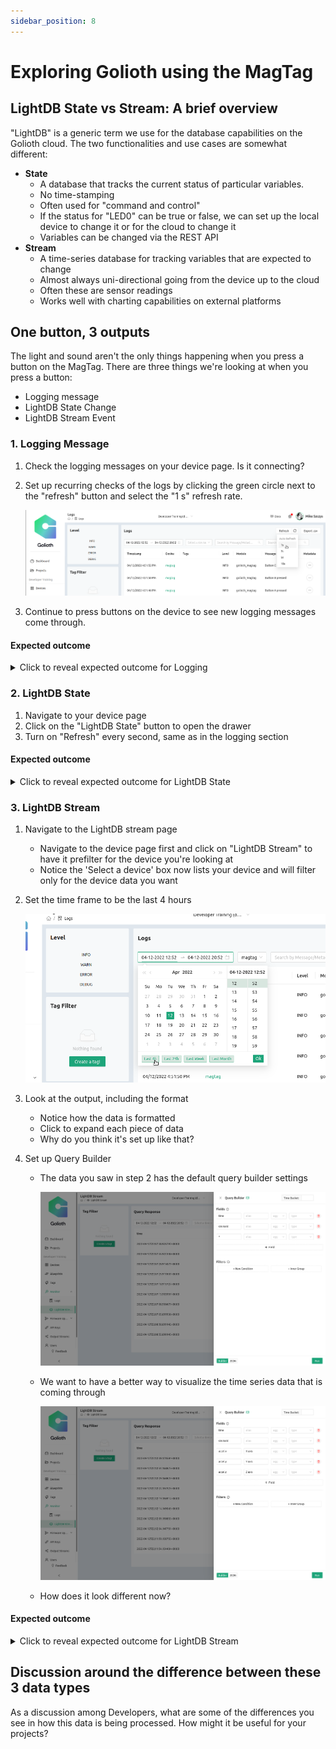 ```yaml
---
sidebar_position: 8
---
```


# Exploring Golioth using the MagTag

## LightDB State vs Stream: A brief overview

"LightDB" is a generic term we use for the database capabilities on the Golioth cloud. The two functionalities and use cases are somewhat different:

* **State**
  * A database that tracks the current status of particular variables. 
  * No time-stamping
  * Often used for "command and control"
  * If the status for "LED0" can be true or false, we can set up the local device to change it or for the cloud to change it
  * Variables can be changed via the REST API
* **Stream**
  * A time-series database for tracking variables that are expected to change
  * Almost always uni-directional going from the device up to the cloud
  * Often these are sensor readings 
  * Works well with charting capabilities on external platforms

## One button, 3 outputs

The light and sound aren't the only things happening when you press a button on the MagTag. There are three things we're looking at when you press a button:

* Logging message
* LightDB State Change
* LightDB Stream Event

### 1. Logging Message

1. Check the logging messages on your device page. Is it connecting?
2. Set up recurring checks of the logs by clicking the green circle next to the "refresh" button and select the "1 s" refresh rate.

    ![Refresh Settings](assets/refresh_settings.png)

3. Continue to press buttons on the device to see new logging messages come through.

#### Expected outcome

<details><summary>Click to reveal expected outcome for Logging</summary>

* On successful boot, you should see a message like `INFO   golioth_system   Client connected!`
* Every time you press the button on the MagTag, you should see INFO messages like "Button A pressed"

    ![Logging expected result](assets/logging_result.png)

</details>

### 2. LightDB State

1. Navigate to your device page
2. Click on the "LightDB State" button to open the drawer
3. Turn on "Refresh" every second, same as in the logging section

#### Expected outcome

<details><summary>Click to reveal expected outcome for LightDB State</summary>

* Variables will be set to 'true' or 'false' based on the on/off state of the LEDs
* When the button is pressed, the variable should change to match the new LED state

    ![LightDB State expected result](assets/lightdb_state_result.png)

</details>

### 3. LightDB Stream

1. Navigate to the LightDB stream page
    * Navigate to the device page first and click on "LightDB Stream" to have it prefilter for the device you're looking at
    * Notice the 'Select a device' box now lists your device and will filter only for the device data you want
2. Set the time frame to be the last 4 hours

    ![Timeframe](assets/lightdb_stream_timeframe.png)

3. Look at the output, including the format
    * Notice how the data is formatted
    * Click to expand each piece of data
    * Why do you think it's set up like that?
4. Set up Query Builder
    * The data you saw in step 2 has the default query builder settings

        ![Query builder before](assets/query_builder_before.png)

    * We want to have a better way to visualize the time series data that is coming through

        ![Query builder after](assets/query_builder_after.png)

    * How does it look different now?

#### Expected outcome

<details><summary>Click to reveal expected outcome for LightDB Stream</summary>

* After setting up the Query Builder, you should see data in columns, tagged for each axis of the accelerometer data

    ![LightDB Stream Result](assets/lightdb_stream_result.png)

</details>

## Discussion around the difference between these 3 data types

As a discussion among Developers, what are some of the differences you see in how this data is being processed. How might it be useful for your projects?
